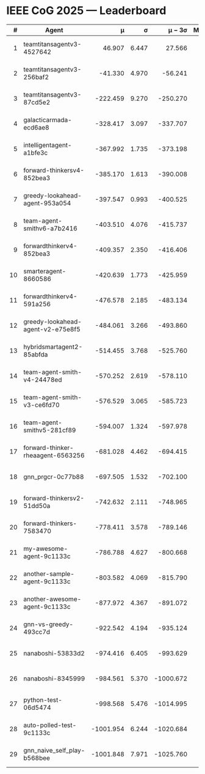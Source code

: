 # IEEE CoG 2025 — Leaderboard

| # | Agent | μ | σ | μ − 3σ | Matches | Updated |
|---:|---|---:|---:|---:|---:|---|
| 1 | teamtitansagentv3-4527642 | 46.907 | 6.447 | 27.566 | 22210 | 2025-08-25 15:22 |
| 2 | teamtitansagentv3-256baf2 | -41.330 | 4.970 | -56.241 | 22656 | 2025-08-25 15:22 |
| 3 | teamtitansagentv3-87cd5e2 | -222.459 | 9.270 | -250.270 | 23146 | 2025-08-25 15:22 |
| 4 | galacticarmada-ecd6ae8 | -328.417 | 3.097 | -337.707 | 20840 | 2025-08-25 15:22 |
| 5 | intelligentagent-a1bfe3c | -367.992 | 1.735 | -373.198 | 19132 | 2025-08-25 15:22 |
| 6 | forward-thinkersv4-852bea3 | -385.170 | 1.613 | -390.008 | 18493 | 2025-08-25 15:22 |
| 7 | greedy-lookahead-agent-953a054 | -397.547 | 0.993 | -400.525 | 20626 | 2025-08-25 15:22 |
| 8 | team-agent-smithv6-a7b2416 | -403.510 | 4.076 | -415.737 | 22240 | 2025-08-25 15:22 |
| 9 | forwardthinkerv4-852bea3 | -409.357 | 2.350 | -416.406 | 18926 | 2025-08-25 15:22 |
| 10 | smarteragent-8660586 | -420.639 | 1.773 | -425.959 | 18988 | 2025-08-25 15:22 |
| 11 | forwardthinkerv4-591a256 | -476.578 | 2.185 | -483.134 | 18319 | 2025-08-25 15:22 |
| 12 | greedy-lookahead-agent-v2-e75e8f5 | -484.061 | 3.266 | -493.860 | 22866 | 2025-08-25 15:22 |
| 13 | hybridsmartagent2-85abfda | -514.455 | 3.768 | -525.760 | 18764 | 2025-08-25 15:22 |
| 14 | team-agent-smith-v4-24478ed | -570.252 | 2.619 | -578.110 | 22276 | 2025-08-25 15:22 |
| 15 | team-agent-smith-v3-ce6fd70 | -576.529 | 3.065 | -585.723 | 22856 | 2025-08-25 15:22 |
| 16 | team-agent-smithv5-281cf89 | -594.007 | 1.324 | -597.978 | 21540 | 2025-08-25 15:22 |
| 17 | forward-thinker-rheaagent-6563256 | -681.028 | 4.462 | -694.415 | 20750 | 2025-08-25 15:22 |
| 18 | gnn_prgcr-0c77b88 | -697.505 | 1.532 | -702.100 | 19700 | 2025-08-25 15:22 |
| 19 | forward-thinkersv2-51dd50a | -742.632 | 2.111 | -748.965 | 21630 | 2025-08-25 15:22 |
| 20 | forward-thinkers-7583470 | -778.411 | 3.578 | -789.146 | 20320 | 2025-08-25 15:22 |
| 21 | my-awesome-agent-9c1133c | -786.788 | 4.627 | -800.668 | 22720 | 2025-08-25 15:22 |
| 22 | another-sample-agent-9c1133c | -803.582 | 4.069 | -815.790 | 22360 | 2025-08-25 15:22 |
| 23 | another-awesome-agent-9c1133c | -877.972 | 4.367 | -891.072 | 24120 | 2025-08-25 15:22 |
| 24 | gnn-vs-greedy-493cc7d | -922.542 | 4.194 | -935.124 | 17440 | 2025-08-25 15:22 |
| 25 | nanaboshi-53833d2 | -974.416 | 6.405 | -993.629 | 17360 | 2025-08-25 15:22 |
| 26 | nanaboshi-8345999 | -984.561 | 5.370 | -1000.672 | 18150 | 2025-08-25 15:22 |
| 27 | python-test-06d5474 | -998.568 | 5.476 | -1014.995 | 17950 | 2025-08-25 15:22 |
| 28 | auto-polled-test-9c1133c | -1001.954 | 6.244 | -1020.684 | 23360 | 2025-08-25 15:22 |
| 29 | gnn_naive_self_play-b568bee | -1001.848 | 7.971 | -1025.760 | 18100 | 2025-08-25 15:22 |
